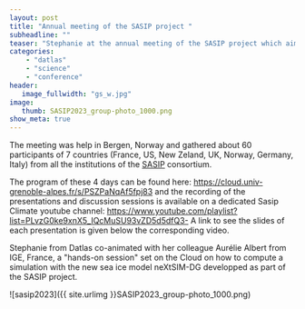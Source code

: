 ```yaml
---
layout: post
title: "Annual meeting of the SASIP project "
subheadline: ""
teaser: "Stephanie at the annual meeting of the SASIP project which aims at developing the next generation of sea ice models (June 27-30)"
categories:
    - "datlas"
    - "science"
    - "conference"
header:
   image_fullwidth: "gs_w.jpg"
image:
   thumb: SASIP2023_group-photo_1000.png
show_meta: true
---
```


The meeting was help in Bergen, Norway and gathered about 60 participants of 7 countries (France, US, New Zeland, UK, Norway, Germany, Italy) from all the institutions of the [SASIP](https://sasip-climate.github.io/) consortium.

The program of these 4 days can be found here: https://cloud.univ-grenoble-alpes.fr/s/PSZPaNqAf5fpj83 and  the recording of the presentations and discussion sessions is available on a dedicated Sasip Climate youtube channel: https://www.youtube.com/playlist?list=PLvzG0ke9xnX5_IQcMuSU93vZD5d5dfQ3- A link to see the slides of each presentation is given below the corresponding video.

Stephanie from Datlas co-animated with her colleague Aurélie Albert from IGE, France, a "hands-on session" set on the Cloud on how to compute a simulation with the new sea ice model neXtSIM-DG developped as part of the SASIP project.

![sasip2023]({{ site.urlimg }}SASIP2023_group-photo_1000.png)
